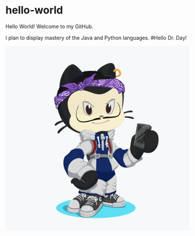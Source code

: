 # hello-world
Hello World! Welcome to my GitHub.

I plan to display mastery of the Java and Python languages. #Hello Dr. Day!

![](https://raw.githubusercontent.com/MalikXWalker/hello-world/master/octocat.png)
